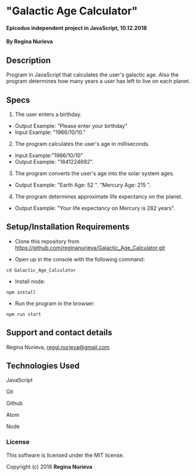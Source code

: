 # "Galactic Age Calculator"

#### Epicodus independent project in JavaScript, 10.12.2018

#### By Regina Nurieva

## Description

Program in JavaScript that calculates the user's galactic age. Also the program determines how many years a user has left to live on each planet.

## Specs
1. The user enters a birthday.
  * Output Example: "Please enter your birthday"
  * Input Example: "1966/10/10."
2. The program calculates the user's age in milliseconds.
  * Input Example:"1966/10/10"
  * Output Example: "1641224692".
3. The program converts the user's age into the solar system ages.
  * Output Example: "Earth Age: 52 ".
                    "Mercury Age: 215 ".
4. The program determines approximate life expectancy on the planet.
  * Output Example: "Your life expectancy on Mercury is 282 years".

## Setup/Installation Requirements

* Clone this repository from https://github.com/reginanurieva/Galactic_Age_Calculator.git

* Open up in the console with the following command:
```
cd Galactic_Age_Calculator
```
* Install node:
```
npm install
```
* Run the program in the browser:
```
npm run start
```

## Support and contact details

Regina Nurieva, reggi.nurieva@gmail.com

## Technologies Used

JavaScript

Git

Github

Atom

Node


### License

This software is licensed under the MIT license.

Copyright (c) 2018 **Regina Nurieva**
